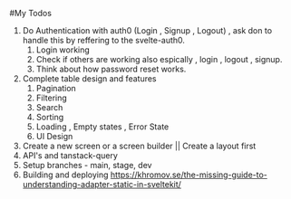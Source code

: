 #My Todos

1. Do Authentication with auth0 (Login , Signup , Logout) , ask don to handle this by reffering to the svelte-auth0.
    1. Login working 
    2. Check if others are working also espically , login , logout , signup.
    3. Think about how password reset works.
2. Complete table design and features 
    1. Pagination
    2. Filtering 
    3. Search 
    4. Sorting
    5. Loading , Empty states , Error State
    6. UI Design
3. Create a new screen or a screen builder || Create a layout first
4. API's and tanstack-query
5. Setup branches - main, stage, dev
6. Building and deploying https://khromov.se/the-missing-guide-to-understanding-adapter-static-in-sveltekit/ 